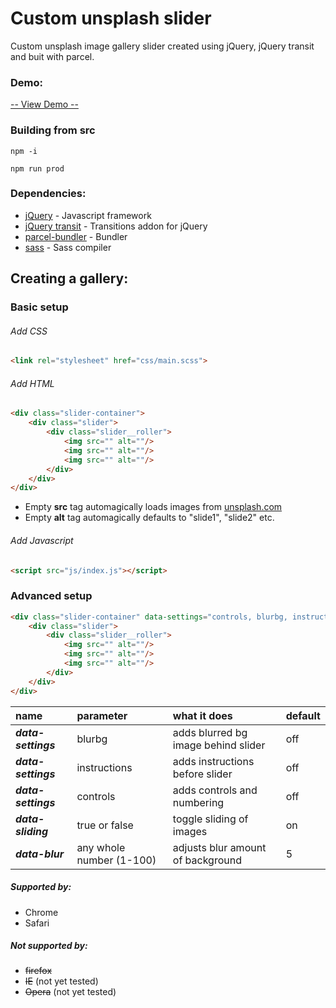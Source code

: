 # Custom unsplash slider
Custom unsplash image gallery slider created using jQuery, jQuery transit and buit with parcel. 

### Demo:
[-- View Demo --](https://lasse.media/experiments/jquery-slider/)

###  Building from src
```
npm -i
```
```
npm run prod
```

### Dependencies:
* [jQuery](https://www.npmjs.com/package/jquery) - Javascript framework
* [jQuery transit](https://www.npmjs.com/package/jquery.transit) - Transitions addon for jQuery
* [parcel-bundler](https://parceljs.org/) - Bundler
* [sass](https://www.npmjs.com/package/sass) - Sass compiler


##  Creating a gallery:


### Basic setup
###### Add CSS
```html
<link rel="stylesheet" href="css/main.scss">
```
###### Add HTML
```html
<div class="slider-container">
	<div class="slider">
        <div class="slider__roller">
            <img src="" alt=""/>
			<img src="" alt=""/>
			<img src="" alt=""/>
		</div>
	</div>
</div>
```
* Empty **src** tag automagically loads images from [unsplash.com](unsplash.com)
* Empty **alt** tag automagically defaults to "slide1", "slide2" etc.
###### Add Javascript
```html
<script src="js/index.js"></script>
```
### Advanced setup
```html
<div class="slider-container" data-settings="controls, blurbg, instructions" data-blur="5">
	<div class="slider">
        <div class="slider__roller">
            <img src="" alt=""/>
            <img src="" alt=""/>
            <img src="" alt=""/>
        </div>
    </div>
</div>
```

| name        | parameter | what it does | default
| :------------- |:------------- |:------------- |:------------- |
| ***data-settings***      | blurbg | adds blurred bg image behind slider | off
| ***data-settings***      | instructions | adds instructions before slider | off
| ***data-settings***      | controls | adds controls and numbering | off
| ***data-sliding***      | true or false | toggle sliding of images | on
| ***data-blur***      | any whole number (1-100) | adjusts blur amount of background | 5

##### Supported by:
* Chrome
* Safari

##### Not supported by:
* ~~firefox~~
* ~~IE~~ (not yet tested)
* ~~Opera~~ (not yet tested)